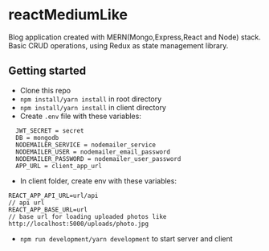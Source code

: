 # reactMediumLike

Blog application created with MERN(Mongo,Express,React and Node) stack. Basic CRUD operations, using Redux as state management library.

## Getting started

- Clone this repo
- `npm install/yarn install` in root directory
- `npm install/yarn install` in client directory
- Create `.env` file with these variables:

```
  JWT_SECRET = secret
  DB = mongodb
  NODEMAILER_SERVICE = nodemailer_service
  NODEMAILER_USER = nodemailer_email_password
  NODEMAILER_PASSWORD = nodemailer_user_password
  APP_URL = client_app_url
```

- In client folder, create env with these variables:

```
REACT_APP_API_URL=url/api
// api url
REACT_APP_BASE_URL=url
// base url for loading uploaded photos like http://localhost:5000/uploads/photo.jpg
```

- `npm run development/yarn development` to start server and client
